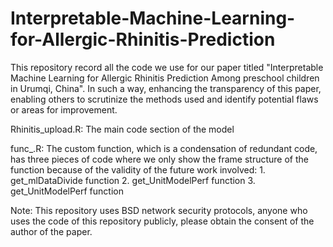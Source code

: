 # Interpretable-Machine-Learning-for-Allergic-Rhinitis-Prediction
This repository record all the code we use for our paper titled "Interpretable Machine Learning for Allergic Rhinitis Prediction Among preschool children in Urumqi, China". In such a way, enhancing the transparency of this paper, enabling others to scrutinize the methods used and identify potential flaws or areas for improvement.

Rhinitis_upload.R: The main code section of the model

func_.R: The custom function, which is a condensation of redundant code, has three pieces of code where we only show the frame structure of the function because of the validity of the future work involved:
    1. get_mlDataDivide function
    2. get_UnitModelPerf function
    3. get_UnitModelPerf function
   
Note: This repository uses BSD network security protocols, anyone who uses the code of this repository publicly, please obtain the consent of the author of the paper.